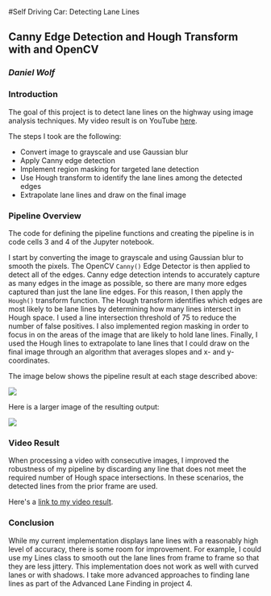 #Self Driving Car: Detecting Lane Lines

## Canny Edge Detection and Hough Transform with and OpenCV

### *Daniel Wolf*

### **Introduction**

The goal of this project is to detect lane lines on the highway using image
analysis techniques.
My video result is on YouTube [here](https://www.youtube.com/watch?v=n1lDA-ALE3c).

The steps I took are the following:

* Convert image to grayscale and use Gaussian blur
* Apply Canny edge detection
* Implement region masking for targeted lane detection
* Use Hough transform to identify the lane lines among the detected edges
* Extrapolate lane lines and draw on the final image

[//]: # (Image References)

[image1]: ./examples/pipeline.jpg
[image2]: ./examples/result.jpg

### **Pipeline Overview**

The code for defining the pipeline functions and creating the pipeline is in 
code cells 3 and 4 of the Jupyter notebook.  

I start by converting the image to grayscale and using Gaussian blur to 
smooth the pixels. The OpenCV `Canny()` Edge Detector is then applied to detect all of the edges.
Canny edge detection intends to accurately capture as many edges in the image
as possible, so there are many more edges captured than just the lane line
edges. For this reason, I then apply the `Hough()` transform function. The Hough transform
identifies which edges are most likely to be lane lines by determining how many lines 
intersect in Hough space. I used a line intersection threshold of 75 
to reduce the number of false positives. I also implemented region masking
in order to focus in on the areas of the image that are likely to hold lane 
lines. Finally, I used the Hough lines to extrapolate to lane lines that I could
draw on the final image through an algorithm that averages slopes and x- and y-coordinates.

The image below shows the pipeline result at each stage described above:

![][image1]


Here is a larger image of the resulting output:

![][image2]



### **Video Result**

When processing a video with consecutive images, I improved the robustness of my pipeline 
by discarding any line that does not meet the required number of Hough space 
intersections. In these scenarios, the detected lines from the prior frame are used.

Here's a [link to my video result](https://www.youtube.com/watch?v=n1lDA-ALE3c).


### **Conclusion**

While my current implementation displays lane lines with a reasonably high level 
of accuracy, there is some room for improvement. For example, I could use 
my Lines class to smooth out the lane lines from frame to frame so that they 
are less jittery. This implementation does not work as well with curved lanes
or with shadows. I take more advanced approaches to finding lane lines as part of
the Advanced Lane Finding in project 4.

